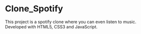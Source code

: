 # Clone_Spotify
This project is a spotify clone where you can even listen to music. Developed with HTML5, CSS3 and JavaScript.
